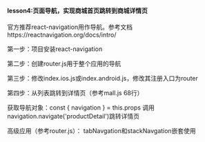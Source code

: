 #### lesson4:页面导航，实现商城首页跳转到商城详情页

官方推荐react-navigation用作导航。参考文档https://reactnavigation.org/docs/intro/

第一步：项目安装react-navigation

第二步：创建router.js用于整个应用的导航

第三步：修改index.ios.js或index.android.js，修改其注册入口为router

第四步：从列表跳转到详情页（参考mall.js 68行）

获取导航对象：const { navigation } = this.props
调用navigation.navigate('productDetail')跳转详情页


高级应用（参考router.js）：
tabNavgation和stackNavgation嵌套使用
